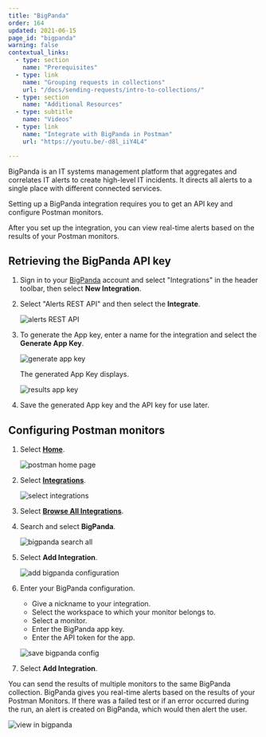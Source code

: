```yaml
---
title: "BigPanda"
order: 164
updated: 2021-06-15
page_id: "bigpanda"
warning: false
contextual_links:
  - type: section
    name: "Prerequisites"
  - type: link
    name: "Grouping requests in collections"
    url: "/docs/sending-requests/intro-to-collections/"
  - type: section
    name: "Additional Resources"
  - type: subtitle
    name: "Videos"
  - type: link
    name: "Integrate with BigPanda in Postman"
    url: "https://youtu.be/-d8l_iiY4L4"

---
```


BigPanda is an IT systems management platform that aggregates and correlates IT alerts to create high-level IT incidents. It directs all alerts to a single place with different connected services.

Setting up a BigPanda integration requires you to get an API key and configure Postman monitors.

After you set up the integration, you can view real-time alerts based on the results of your Postman monitors.

## Retrieving the BigPanda API key

1. Sign in to your [BigPanda](https://www.bigpanda.io/) account and select "Integrations" in the header toolbar, then select **New Integration**.

1. Select "Alerts REST API" and then select the **Integrate**.

   ![alerts REST API](https://assets.postman.com/postman-docs/58834897.jpg)

1. To generate the App key, enter a name for the integration and select the **Generate App Key**.

   ![generate app key](https://assets.postman.com/postman-docs/bigPanda_generateAppkey.jpg)

   The generated App Key displays.

   ![results app key](https://assets.postman.com/postman-docs/bigPanda-appKey.jpg)

1. Save the generated App key and the API key for use later.

## Configuring Postman monitors

1. Select **[Home](https://go.postman.co/home)**.

    ![postman home page](https://assets.postman.com/postman-docs/bigpanda-home.jpg)
1. Select **[Integrations](https://go.postman.co/integrations)**.

    ![select integrations](https://assets.postman.com/postman-docs/bigpanda-integrations.jpg)
1. Select **[Browse All Integrations](https://go.postman.co/integrations/browse?category=all)**.
1. Search and select **BigPanda**.

    ![bigpanda search all](https://assets.postman.com/postman-docs/bigpanda-search-all.jpg)
1. Select **Add Integration**.

    ![add bigpanda configuration](https://assets.postman.com/postman-docs/bigpanda-add-integration.jpg)
1. Enter your BigPanda configuration.
    * Give a nickname to your integration.
    * Select the workspace to which your monitor belongs to.
    * Select a monitor.
    * Enter the BigPanda app key.
    * Enter the API token for the app.

    ![save bigpanda config](https://assets.postman.com/postman-docs/bigpanda-save-config.jpg)
1. Select **Add Integration**.

You can send the results of multiple monitors to the same BigPanda collection.
BigPanda gives you real-time alerts based on the results of your Postman Monitors. If there was a failed test or if an error occurred during the run, an alert is created on BigPanda, which would then alert the user.

![view in bigpanda](https://assets.postman.com/postman-docs/58835364.jpg)
